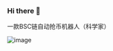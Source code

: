### Hi there 👋


一款BSC链自动抢币机器人（科学家）

![image](https://user-images.githubusercontent.com/113959402/191499743-ae5afe26-9549-4eb9-bb32-79a117641882.png)

